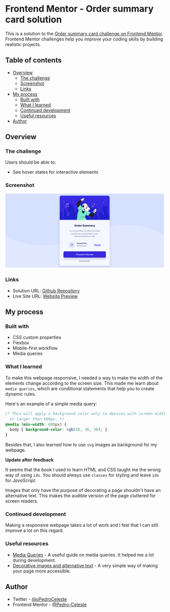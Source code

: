 # Frontend Mentor - Order summary card solution

This is a solution to the [Order summary card challenge on Frontend Mentor](https://www.frontendmentor.io/challenges/order-summary-component-QlPmajDUj). Frontend Mentor challenges help you improve your coding skills by building realistic projects. 

## Table of contents

- [Overview](#overview)
  - [The challenge](#the-challenge)
  - [Screenshot](#screenshot)
  - [Links](#links)
- [My process](#my-process)
  - [Built with](#built-with)
  - [What I learned](#what-i-learned)
  - [Continued development](#continued-development)
  - [Useful resources](#useful-resources)
- [Author](#author)

## Overview

### The challenge

Users should be able to:

- See hover states for interactive elements

### Screenshot

![Webpage Result Screenshot](./assets/images/Result-Screenshot.png)

### Links

- Solution URL: [Github Repository](https://github.com/Pedro-Celeste/order-summary-card)
- Live Site URL: [Website Preview](https://order-summary-card-frontendmentor-murex.vercel.app/)

## My process

### Built with

- CSS custom properties
- Flexbox
- Mobile-first workflow
- Media queries

### What I learned

To make this webpage responsive, I needed a way to make the width of the elements change according to the screen size. This made me learn about `media queries`, which are conditional statements that help you to create dynamic rules.

Here's an example of a simple media query:

```css
/* This will apply a background color only to devices with screen width equal
  or larger than 600px. */
@media (min-width: 600px) {
  body { background-color: rgb(36, 36, 36); }
}
```
Besides that, I also learned how to use `svg` images as background for my webpage.

**Update after feedback**

It seems that the book I used to learn HTML and CSS taught me the wrong way of using `ids`. You should always use `classes` for styling and leave `ids` for *JavaScript*.

Images that only have the purpose of decorating a page shouldn't have an alternative text. This makes the audible version of the page cluttered for screen readers.

### Continued development

Making a responsive webpage takes a lot of work and I feel that I can still improve a lot on this regard.

### Useful resources

- [Media Queries](https://developer.mozilla.org/en-US/docs/Web/CSS/Media_Queries/Using_media_queries) - A useful guide on media queries. It helped me a lot during development.
- [Decorative images and alternative text](https://www.w3.org/WAI/tutorials/images/decorative/) - A very simple way of making your page more accessible.

## Author

- Twitter - [@oPedroCeleste](https://www.twitter.com/oPedroCeleste)
- Frontend Mentor - [@Pedro-Celeste](https://www.frontendmentor.io/profile/Pedro-Celeste)
